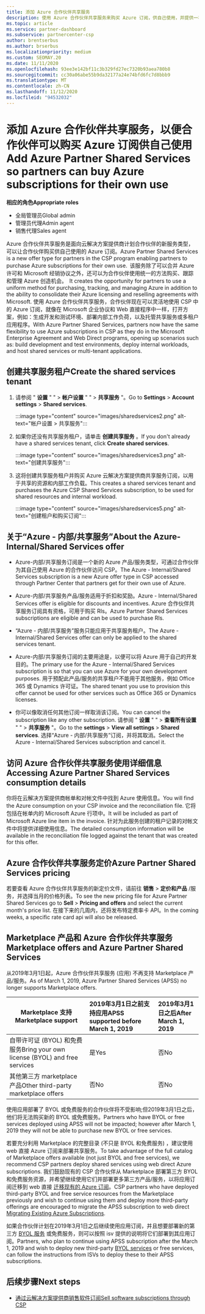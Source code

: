 ```yaml
---
title: 添加 Azure 合作伙伴共享服务
description: 使用 Azure 合作伙伴共享服务来购买 Azure 订阅，供自己使用，并提供一种统一的方法来购买、跟踪和管理 Azure。
ms.topic: article
ms.service: partner-dashboard
ms.subservice: partnercenter-csp
author: brentserbus
ms.author: brserbus
ms.localizationpriority: medium
ms.custom: SEOMAY.20
ms.date: 11/11/2020
ms.openlocfilehash: 93ee3e142bf11c3b329fd27ec7320b93aea780b8
ms.sourcegitcommit: cc30a06abe55b9da32177a24e74bfd6fc7d8bbb9
ms.translationtype: MT
ms.contentlocale: zh-CN
ms.lasthandoff: 11/12/2020
ms.locfileid: "94532032"
---
```

# <a name="add-azure-partner-shared-services-so-partners-can-buy-azure-subscriptions-for-their-own-use"></a><span data-ttu-id="97225-103">添加 Azure 合作伙伴共享服务，以便合作伙伴可以购买 Azure 订阅供自己使用</span><span class="sxs-lookup"><span data-stu-id="97225-103">Add Azure Partner Shared Services so partners can buy Azure subscriptions for their own use</span></span>

 
<span data-ttu-id="97225-104">**相应的角色**</span><span class="sxs-lookup"><span data-stu-id="97225-104">**Appropriate roles**</span></span>

- <span data-ttu-id="97225-105">全局管理员</span><span class="sxs-lookup"><span data-stu-id="97225-105">Global admin</span></span>
- <span data-ttu-id="97225-106">管理员代理</span><span class="sxs-lookup"><span data-stu-id="97225-106">Admin agent</span></span>
- <span data-ttu-id="97225-107">销售代理</span><span class="sxs-lookup"><span data-stu-id="97225-107">Sales agent</span></span>

<span data-ttu-id="97225-108">Azure 合作伙伴共享服务是面向云解决方案提供商计划合作伙伴的新服务类型，可以让合作伙伴购买供自己使用的 Azure 订阅。</span><span class="sxs-lookup"><span data-stu-id="97225-108">Azure Partner Shared Services is a new offer type for partners in the CSP program enabling partners to purchase Azure subscriptions for their own use.</span></span><span data-ttu-id="97225-109">  该服务除了可以合并 Azure 许可和 Microsoft 经销协议之外，还可以为合作伙伴使用统一的方法购买、跟踪和管理 Azure 创造机会。</span><span class="sxs-lookup"><span data-stu-id="97225-109">  It creates the opportunity for partners to use a uniform method for purchasing, tracking, and managing Azure in addition to the ability to consolidate their Azure licensing and reselling agreements with Microsoft.</span></span> <span data-ttu-id="97225-110">使用 Azure 合作伙伴共享服务，合作伙伴现在可以灵活地使用 CSP 中的 Azure 订阅，就像在 Microsoft 企业协议和 Web 直接程序中一样，打开方案，例如：生成开发和测试环境、部署内部工作负荷，以及托管共享服务或多租户应用程序。</span><span class="sxs-lookup"><span data-stu-id="97225-110">With Azure Partner Shared Services, partners now have the same flexibility to use Azure subscriptions in CSP as they do in the Microsoft Enterprise Agreement and Web Direct programs, opening up scenarios such as:  build development and test environments, deploy internal workloads, and host shared services or multi-tenant applications.</span></span>  

## <a name="create-the-shared-services-tenant"></a><span data-ttu-id="97225-111">创建共享服务租户</span><span class="sxs-lookup"><span data-stu-id="97225-111">Create the shared services tenant</span></span>

1. <span data-ttu-id="97225-112">请参阅 " **设置** " "  >  **帐户设置** " "  >  **共享服务** "。</span><span class="sxs-lookup"><span data-stu-id="97225-112">Go to **Settings** > **Account settings** > **Shared services**.</span></span>

   :::image type="content" source="images/sharedservices2.png" alt-text="帐户设置 > 共享服务":::

2. <span data-ttu-id="97225-114">如果你还没有共享服务租户，请单击 **创建共享服务** 。</span><span class="sxs-lookup"><span data-stu-id="97225-114">If you don't already have a shared services tenant, click **Create shared services**.</span></span>

   :::image type="content" source="images/sharedservices3.png" alt-text="创建共享服务":::

3. <span data-ttu-id="97225-116">这将创建共享服务租户并购买 Azure 云解决方案提供商共享服务订阅，以用于共享的资源和内部工作负载。</span><span class="sxs-lookup"><span data-stu-id="97225-116">This creates a shared services tenant and purchases the Azure CSP Shared Services subscription, to be used for shared resources and internal workload.</span></span>

   :::image type="content" source="images/sharedservices5.png" alt-text="创建租户和购买订阅":::

## <a name="about-the-azure--internalshared-services-offer"></a><span data-ttu-id="97225-118">关于“Azure - 内部/共享服务”</span><span class="sxs-lookup"><span data-stu-id="97225-118">About the Azure- Internal/Shared Services offer</span></span>

- <span data-ttu-id="97225-119">Azure-内部/共享服务订阅是一个新的 Azure 产品/服务类型，可通过合作伙伴为其自己使用 Azure 的合作伙伴访问 CSP。</span><span class="sxs-lookup"><span data-stu-id="97225-119">The Azure - Internal/Shared Services subscription is a new Azure offer type in CSP accessed through Partner Center that partners get for their own use of Azure.</span></span>

- <span data-ttu-id="97225-120">Azure-内部/共享服务产品/服务适用于折扣和奖励。</span><span class="sxs-lookup"><span data-stu-id="97225-120">Azure - Internal/Shared Services offer is eligible for discounts and incentives.</span></span>  <span data-ttu-id="97225-121">Azure 合作伙伴共享服务订阅具有资格，可用于购买 RIs。</span><span class="sxs-lookup"><span data-stu-id="97225-121">Azure Partner Shared Services subscriptions are eligible and can be used to purchase RIs.</span></span>

- <span data-ttu-id="97225-122">“Azure - 内部/共享服务”服务只能应用于共享服务租户。</span><span class="sxs-lookup"><span data-stu-id="97225-122">The Azure - Internal/Shared Services offer can only be applied to the shared services tenant.</span></span>

- <span data-ttu-id="97225-123">Azure-内部/共享服务订阅的主要用途是，以便可以将 Azure 用于自己的开发目的。</span><span class="sxs-lookup"><span data-stu-id="97225-123">The primary use for the Azure - Internal/Shared Services subscription is so that you can use Azure for your own development purposes.</span></span> <span data-ttu-id="97225-124">用于预配此产品/服务的共享租户不能用于其他服务，例如 Office 365 或 Dynamics 许可证。</span><span class="sxs-lookup"><span data-stu-id="97225-124">The shared tenant you use to provision this offer cannot be used for other services such as Office 365 or Dynamics licenses.</span></span>

- <span data-ttu-id="97225-125">你可以像取消任何其他订阅一样取消该订阅。</span><span class="sxs-lookup"><span data-stu-id="97225-125">You can cancel the subscription like any other subscription.</span></span> <span data-ttu-id="97225-126">请参阅 " **设置** " "  >  **查看所有设置** " "  >  **共享服务** "。</span><span class="sxs-lookup"><span data-stu-id="97225-126">Go to the **settings** > **View all settings** > **Shared services**.</span></span> <span data-ttu-id="97225-127">选择“Azure - 内部/共享服务”订阅，并将其取消。</span><span class="sxs-lookup"><span data-stu-id="97225-127">Select the Azure - Internal/Shared Services subscription and cancel it.</span></span>

## <a name="accessing-azure-partner-shared-services-consumption-details"></a><span data-ttu-id="97225-128">访问 Azure 合作伙伴共享服务使用详细信息</span><span class="sxs-lookup"><span data-stu-id="97225-128">Accessing Azure Partner Shared Services consumption details</span></span>

<span data-ttu-id="97225-129">你将在云解决方案提供商帐单和对帐文件中找到 Azure 使用信息。</span><span class="sxs-lookup"><span data-stu-id="97225-129">You will find the Azure consumption on your CSP invoice and the reconciliation file.</span></span> <span data-ttu-id="97225-130">它将包括在帐单内的 Microsoft Azure 行项中。</span><span class="sxs-lookup"><span data-stu-id="97225-130">It will be included as part of Microsoft Azure line item in the invoice.</span></span> <span data-ttu-id="97225-131">针对为此服务创建的租户记录的对帐文件中将提供详细使用信息。</span><span class="sxs-lookup"><span data-stu-id="97225-131">The detailed consumption information will be available in the reconciliation file logged against the tenant that was created for this offer.</span></span>

## <a name="azure-partner-shared-services-pricing"></a><span data-ttu-id="97225-132">Azure 合作伙伴共享服务定价</span><span class="sxs-lookup"><span data-stu-id="97225-132">Azure Partner Shared Services pricing</span></span>

<span data-ttu-id="97225-133">若要查看 Azure 合作伙伴共享服务的新定价文件，请前往 **销售**  >  **定价和产品** /服务，并选择当月的价格列表。</span><span class="sxs-lookup"><span data-stu-id="97225-133">To see the new pricing file for Azure Partner Shared Services go to **Sell** > **Pricing and offers** and select the current month's price list.</span></span> <span data-ttu-id="97225-134">在接下来的几周内，还将发布特定费率卡 API。</span><span class="sxs-lookup"><span data-stu-id="97225-134">In the coming weeks, a specific rate card api will also be released.</span></span>

## <a name="marketplace-offers-and-azure-partner-shared-services"></a><span data-ttu-id="97225-135">Marketplace 产品和 Azure 合作伙伴共享服务</span><span class="sxs-lookup"><span data-stu-id="97225-135">Marketplace offers and Azure Partner Shared Services</span></span>

<span data-ttu-id="97225-136">从2019年3月1日起，Azure 合作伙伴共享服务 (应用) 不再支持 Marketplace 产品/服务。</span><span class="sxs-lookup"><span data-stu-id="97225-136">As of March 1, 2019, Azure Partner Shared Services (APSS) no longer supports Marketplace offers.</span></span>

|<span data-ttu-id="97225-137">**Marketplace 支持**</span><span class="sxs-lookup"><span data-stu-id="97225-137">**Marketplace support**</span></span>   |<span data-ttu-id="97225-138">**2019年3月1日之前支持应用**</span><span class="sxs-lookup"><span data-stu-id="97225-138">**APSS supported before March 1, 2019**</span></span>|<span data-ttu-id="97225-139">**2019年3月1日之后**</span><span class="sxs-lookup"><span data-stu-id="97225-139">**After March 1, 2019**</span></span>|
|---------------------------|:----------------------------|:-------------------|
|<span data-ttu-id="97225-140">自带许可证 (BYOL) 和免费服务</span><span class="sxs-lookup"><span data-stu-id="97225-140">Bring your own license (BYOL) and free services</span></span>   | <span data-ttu-id="97225-141">是</span><span class="sxs-lookup"><span data-stu-id="97225-141">Yes</span></span>   | <span data-ttu-id="97225-142">否</span><span class="sxs-lookup"><span data-stu-id="97225-142">No</span></span>|
|<span data-ttu-id="97225-143">其他第三方 marketplace 产品</span><span class="sxs-lookup"><span data-stu-id="97225-143">Other third-party marketplace offers</span></span>   | <span data-ttu-id="97225-144">否</span><span class="sxs-lookup"><span data-stu-id="97225-144">No</span></span>   |<span data-ttu-id="97225-145">否</span><span class="sxs-lookup"><span data-stu-id="97225-145">No</span></span>|

<span data-ttu-id="97225-146">使用应用部署了 BYOL 或免费服务的合作伙伴将不受影响;但2019年3月1日之后，他们将无法购买新的 BYOL 或免费服务。</span><span class="sxs-lookup"><span data-stu-id="97225-146">Partners who have BYOL or free services deployed using APSS will not be impacted; however after March 1, 2019 they will not be able to purchase new BYOL or free services.</span></span>

<span data-ttu-id="97225-147">若要充分利用 Marketplace 的完整目录 (不只是 BYOL 和免费服务) ，建议使用 web 直接 Azure 订阅来部署共享服务。</span><span class="sxs-lookup"><span data-stu-id="97225-147">To take advantage of the full catalog of Marketplace offers available (not just BYOL and free services), we recommend CSP partners deploy shared services using web direct Azure subscriptions.</span></span>  <span data-ttu-id="97225-148">我们鼓励现有的 CSP 合作伙伴从 Marketplace 部署第三方 BYOL 和免费服务资源，并希望继续使用它们并部署更多第三方产品/服务，以将应用订阅迁移到 web 直接 [迁移现有的 Azure 订阅](/azure/cloud-solution-provider/migration/migration#migrating-existing-azure-subscriptions)。</span><span class="sxs-lookup"><span data-stu-id="97225-148">CSP partners who have deployed third-party BYOL and free service resources from the Marketplace previously and wish to continue using them and deploy more third-party offerings are encouraged to migrate the APSS subscription to web direct [Migrating Existing Azure Subscriptions](/azure/cloud-solution-provider/migration/migration#migrating-existing-azure-subscriptions).</span></span>

<span data-ttu-id="97225-149">如果合作伙伴计划在2019年3月1日之后继续使用应用订阅，并且想要部署新的第三方 [BYOL 服务](https://azuremarketplace.microsoft.com/marketplace/apps?filters=byol) 或免费服务，则可以按照 isv 提供的说明将它们部署到其应用订阅。</span><span class="sxs-lookup"><span data-stu-id="97225-149">Partners, who plan to continue using APSS subscription after the March 1, 2019 and wish to deploy new third-party [BYOL services](https://azuremarketplace.microsoft.com/marketplace/apps?filters=byol) or free services, can follow the instructions from ISVs to deploy these to their APSS subscriptions.</span></span>

## <a name="next-steps"></a><span data-ttu-id="97225-150">后续步骤</span><span class="sxs-lookup"><span data-stu-id="97225-150">Next steps</span></span>

- [<span data-ttu-id="97225-151">通过云解决方案提供商销售软件订阅</span><span class="sxs-lookup"><span data-stu-id="97225-151">Sell software subscriptions through CSP</span></span>](csp-software-subscriptions.md)